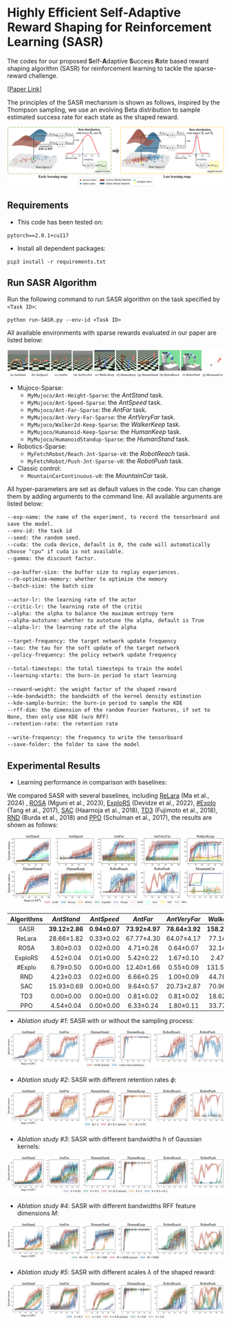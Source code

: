 # Highly Efficient Self-Adaptive Reward Shaping for Reinforcement Learning (SASR)

The codes for our proposed **S**elf-**A**daptive **S**uccess **R**ate based reward shaping algorithm (SASR) for reinforcement learning to tackle the sparse-reward challenge.

[[Paper Link](https://arxiv.org/abs/2408.03029)]

The principles of the SASR mechanism is shown as follows, inspired by the Thompson sampling, we use an evolving Beta distribution to sample estimated success rate for each state as the shaped reward.

![The principles of the SASR mechanism.](./readme-images/framework.png)

## Requirements

- This code has been tested on:

```
pytorch==2.0.1+cu117
```

- Install all dependent packages:

```
pip3 install -r requirements.txt
```

## Run SASR Algorithm

Run the following command to run SASR algorithm on the task specified by `<Task ID>`:

```
python run-SASR.py --env-id <Task ID>
```

All available environments with sparse rewards evaluated in our paper are listed below:

![All available environments with sparse rewards](./readme-images/environments.png)

* Mujoco-Sparse:
    - `MyMujoco/Ant-Height-Sparse`: the *AntStand* task.
    - `MyMujoco/Ant-Speed-Sparse`: the *AntSpeed* task.
    - `MyMujoco/Ant-Far-Sparse`: the *AntFar* task.
    - `MyMujoco/Ant-Very-Far-Sparse`: the *AntVeryFar* task.
    - `MyMujoco/Walker2d-Keep-Sparse`: the *WalkerKeep* task.
    - `MyMujoco/Humanoid-Keep-Sparse`: the *HumanKeep* task.
    - `MyMujoco/HumanoidStandup-Sparse`: the *HumanStand* task.
* Robotics-Sparse:
    - `MyFetchRobot/Reach-Jnt-Sparse-v0`: the *RobotReach* task.
    - `MyFetchRobot/Push-Jnt-Sparse-v0`: the *RobotPush* task.
* Classic control:
    - `MountainCarContinuous-v0`: the *MountainCar* task.

All hyper-parameters are set as default values in the code. You can change them by adding arguments to the command line. All available arguments are listed below:

```
--exp-name: the name of the experiment, to record the tensorboard and save the model.
--env-id: the task id
--seed: the random seed.
--cuda: the cuda device, default is 0, the code will automatically choose "cpu" if cuda is not available.
--gamma: the discount factor.

--pa-buffer-size: the buffer size to replay experiences.
--rb-optimize-memory: whether to optimize the memory
--batch-size: the batch size

--actor-lr: the learning rate of the actor
--critic-lr: the learning rate of the critic
--alpha: the alpha to balance the maximum entropy term
--alpha-autotune: whether to autotune the alpha, default is True
--alpha-lr: the learning rate of the alpha

--target-frequency: the target network update frequency
--tau: the tau for the soft update of the target network
--policy-frequency: the policy network update frequency

--total-timesteps: the total timesteps to train the model
--learning-starts: the burn-in period to start learning

--reward-weight: the weight factor of the shaped reward
--kde-bandwidth: the bandwidth of the kernel density estimation
--kde-sample-burnin: the burn-in period to sample the KDE
--rff-dim: the dimension of the random Fourier features, if set to None, then only use KDE (w/o RFF)
--retention-rate: the retention rate

--write-frequency: the frequency to write the tensorboard
--save-folder: the folder to save the model
```

## Experimental Results

- Learning performance in comparison with baselines:

We compared SASR with several baselines, including [ReLara](https://proceedings.mlr.press/v235/ma24l.html) (Ma et al., 2024) , [ROSA](https://ojs.aaai.org/index.php/AAAI/article/view/26371) (Mguni et al., 2023), [ExploRS](https://proceedings.neurips.cc/paper_files/paper/2022/hash/266c0f191b04cbbbe529016d0edc847e-Abstract-Conference.html) (Devidze et al., 2022), [#Explo](https://proceedings.neurips.cc/paper_files/paper/2017/hash/3a20f62a0af1aa152670bab3c602feed-Abstract.html) (Tang et al., 2017), [SAC](https://proceedings.mlr.press/v80/haarnoja18b) (Haarnoja et al., 2018), [TD3](https://proceedings.mlr.press/v80/fujimoto18a.html) (Fujimoto et al., 2018), [RND](https://arxiv.org/abs/1810.12894) (Burda et al., 2018) and [PPO](https://arxiv.org/abs/1707.06347) (Schulman et al., 2017), the results are shown as follows:

![Comparison of the learning performance of SASR with the baselines.](./readme-images/comparison.svg)

| Algorithms |   *AntStand*   |  *AntSpeed*   |    *AntFar*    |  *AntVeryFar*  |  *WalkerKeep*   |  *HumanStand*  |   *HumanKeep*   |  *RobotReach*   |   *RobotPush*    | *MountainCar* |
|:----------:|:--------------:|:-------------:|:--------------:|:--------------:|:---------------:|:--------------:|:---------------:|:---------------:|:----------------:|:-------------:|
|    SASR    | **39.12±2.86** | **0.94±0.07** | **73.92±4.97** | **78.64±3.92** | **158.24±5.59** | **42.63±2.17** | **180.98±4.40** |   81.29±6.52    | **137.06±12.66** |   0.91±0.04   |
|   ReLara   |   28.66±1.82   |   0.33±0.02   |   67.77±4.30   |   64.07±4.17   |   77.14±8.77    |   29.72±1.85   |   160.31±7.30   | **103.56±7.18** |    58.71±6.98    |   0.89±0.01   |
|    ROSA    |   3.80±0.03    |   0.02±0.00   |   4.71±0.28    |   0.64±0.07    |   32.14±1.19    |   8.55±0.03    |   152.38±4.98   |    0.27±0.03    |    0.00±0.00     |  -0.90±0.02   |
|  ExploRS   |   4.52±0.04    |   0.01±0.00   |   5.42±0.22    |   1.67±0.10    |    2.47±0.13    |   8.63±0.03    |   158.09±4.42   |    0.79±0.04    |    0.20±0.08     |  -0.99±0.02   |
|   #Explo   |   6.79±0.50    |   0.00±0.00   |   12.40±1.66   |   0.55±0.09    |   131.56±5.40   |   28.73±1.79   |   160.60±7.04   |    4.19±0.42    |    6.31±0.85     |   0.79±0.02   |
|    RND     |   4.23±0.03    |   0.02±0.00   |   6.66±0.25    |   1.00±0.09    |   44.78±1.39    |   8.67±0.03    |   159.79±4.27   |   28.18±2.53    |    0.04±0.04     | **0.94±0.00** |
|    SAC     |   15.93±0.69   |   0.00±0.00   |   9.64±0.57    |   20.73±2.87   |   70.96±8.10    |   9.31±0.05    |    4.59±0.84    |   45.03±4.92    |    0.55±0.21     |  -0.05±0.02   |
|    TD3     |   0.00±0.00    |   0.00±0.00   |   0.81±0.02    |   0.81±0.02    |   18.62±0.75    |   5.72±0.04    |    0.55±0.03    |    0.00±0.00    |    0.00±0.00     |   0.00±0.00   |
|    PPO     |   4.54±0.04    |   0.00±0.00   |   6.33±0.24    |   1.80±0.11    |   33.77±1.11    |   8.36±0.03    |  138.13±12.64   |   79.52±10.80   |    0.00±0.00     |   0.93±0.00   |

- *Ablation study #1*: SASR with or without the sampling process:

![Comparison of the SASR with or without the sampling process.](./readme-images/without-sampling.svg)

- *Ablation study #2*: SASR with different retention rates $\phi$:

![Comparison of SASR with different retention rates.](./readme-images/diff-retention-rate.svg)

- *Ablation study #3*: SASR with different bandwidths $h$ of Gaussian kernels:

![Comparison of SASR with different bandwidths of Gaussian kernels.](./readme-images/diff-bandwidths.svg)

- *Ablation study #4*: SASR with different bandwidths RFF feature dimensions $M$:

![Comparison of SASR with different RFF feature dimensions.](./readme-images/diff-rff-dim.svg)

- *Ablation study #5*: SASR with different scales $\lambda$ of the shaped reward:

![Comparison of different weight factors for the shaped reward.](./readme-images/diff-reward-weights.svg)



